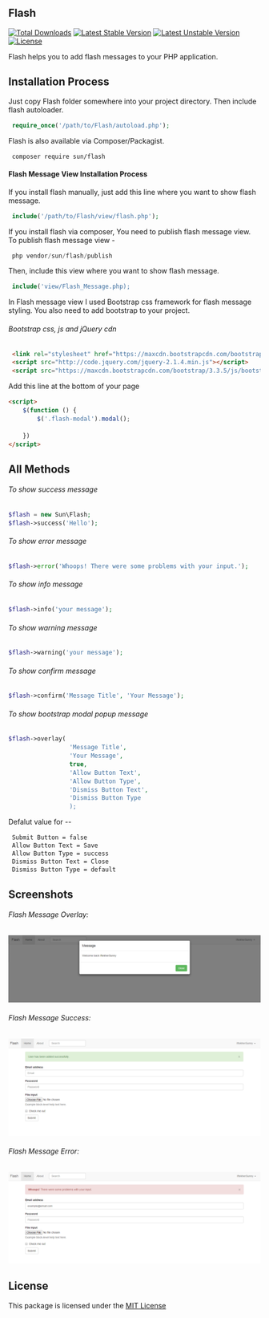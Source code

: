 ## Flash

[![Total Downloads](https://poser.pugx.org/sun/flash/downloads)](https://packagist.org/packages/sun/flash) [![Latest Stable Version](https://poser.pugx.org/sun/flash/v/stable)](https://packagist.org/packages/sun/flash) [![Latest Unstable Version](https://poser.pugx.org/sun/flash/v/unstable)](https://packagist.org/packages/sun/flash) [![License](https://poser.pugx.org/sun/flash/license)](https://packagist.org/packages/sun/flash)

Flash helps you to add flash messages to your PHP application.

## Installation Process

Just copy Flash folder somewhere into your project directory. Then include flash autoloader.

```php
 require_once('/path/to/Flash/autoload.php');
```

Flash is also available via Composer/Packagist.

```
 composer require sun/flash
```

#### Flash Message View Installation Process

If you install flash manually, just add this line where you want to show flash message.

```php
 include('/path/to/Flash/view/flash.php');
```
If you install flash via composer, You need to publish flash message view. To publish flash message view -

```php
 php vendor/sun/flash/publish
```

Then, include this view where you want to show flash message.

```php
 include('view/Flash_Message.php);
```

In Flash message view I used Bootstrap css framework for flash message styling. You also need to add bootstrap to your project. 

###### Bootstrap css, js and jQuery cdn 
```html
 <link rel="stylesheet" href="https://maxcdn.bootstrapcdn.com/bootstrap/3.3.5/css/bootstrap.min.css">
 <script src="http://code.jquery.com/jquery-2.1.4.min.js"></script>
 <script src="https://maxcdn.bootstrapcdn.com/bootstrap/3.3.5/js/bootstrap.min.js"></script>
```

Add this line at the bottom of your page
 
 ```html
 <script>
     $(function () {
         $('.flash-modal').modal();
 
     })
 </script>
 ```

## All Methods

###### To show success message

```php
$flash = new Sun\Flash;
$flash->success('Hello');
```

###### To show error message

```php
$flash->error('Whoops! There were some problems with your input.');
```

###### To show info message

```php
$flash->info('your message');
```

###### To show warning message

```php
$flash->warning('your message');
```

###### To show confirm message

```php
$flash->confirm('Message Title', 'Your Message');
```

###### To show bootstrap modal popup message

```php
$flash->overlay(
                 'Message Title',
                 'Your Message',
                 true,
                 'Allow Button Text',
                 'Allow Button Type',
                 'Dismiss Button Text',
                 'Dismiss Button Type
                 );
```

Defalut value for --

```
 Submit Button = false
 Allow Button Text = Save
 Allow Button Type = success
 Dismiss Button Text = Close
 Dismiss Button Type = default
```

## Screenshots

###### Flash Message Overlay:
![Overlay view](https://github.com/IftekherSunny/Flash/blob/master/screenshot/overlay.png)

###### Flash Message Success:
![Overlay view](https://github.com/IftekherSunny/Flash/blob/master/screenshot/success.png)

###### Flash Message Error:
![Overlay view](https://github.com/IftekherSunny/Flash/blob/master/screenshot/error.png)

## License

This package is licensed under the [MIT License](https://github.com/IftekherSunny/flash/blob/master/LICENSE)
